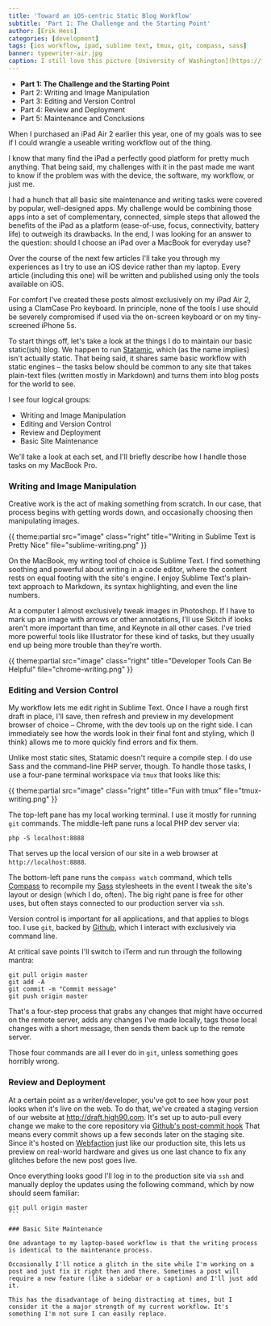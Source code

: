 ```yaml
---
title: 'Toward an iOS-centric Static Blog Workflow'
subtitle: 'Part 1: The Challenge and the Starting Point'
author: [Erik Hess]
categories: [development]
tags: [ios workflow, ipad, sublime text, tmux, git, compass, sass]
banner: typewriter-air.jpg
caption: I still love this picture [University of Washington](https://flic.kr/p/87G2B1)
---
```


* **Part 1: The Challenge and the Starting Point**
* Part 2: Writing and Image Manipulation
* Part 3: Editing and Version Control
* Part 4: Review and Deployment
* Part 5: Maintenance and Conclusions

When I purchased an iPad Air 2 earlier this year, one of my goals was to see if I could wrangle a useable writing workflow out of the thing.

I know that many find the iPad a perfectly good platform for pretty much anything. That being said, my challenges with it in the past made me want to know if the problem was with the device, the software, my workflow, or just me. 

I had a hunch that all basic site maintenance and writing tasks were covered by popular, well-designed apps. My challenge would be combining those apps into a set of complementary, connected, simple steps that allowed the benefits of the iPad as a platform (ease-of-use, focus, connectivity, battery life) to outweigh its drawbacks. In the end, I was looking for an answer to the question: should I choose an iPad over a MacBook for everyday use?

Over the course of the next few articles I'll take you through my experiences as I try to use an iOS device rather than my laptop. Every article (including this one) will be written and published using only the tools available on iOS. 

For comfort I've created these posts almost exclusively on my iPad Air 2, using a ClamCase Pro keyboard. In principle, none of the tools I use should be severely compromised if used via the on-screen keyboard or on my tiny-screened iPhone 5s.

To start things off, let's take a look at the things I do to maintain our basic static(ish) blog. We happen to run [Statamic](http://statamic.com), which (as the name implies) isn't actually static. That being said, it shares same basic workflow with static engines &ndash; the tasks below should be common to any site that takes plain-text files (written mostly in Markdown) and turns them into blog posts for the world to see.

I see four logical groups:

* Writing and Image Manipulation
* Editing and Version Control
* Review and Deployment
* Basic Site Maintenance

We'll take a look at each set, and I'll briefly describe how I handle those tasks on my MacBook Pro.

### Writing and Image Manipulation

Creative work is the act of making something from scratch. In our case, that process begins with getting words down, and occasionally choosing then manipulating images.

{{ theme:partial src="image" class="right" title="Writing in Sublime Text is Pretty Nice" file="sublime-writing.png" }}

On the MacBook, my writing tool of choice is Sublime Text. I find something soothing and powerful about writing in a code editor, where the content rests on equal footing with the site's engine. I enjoy Sublime Text's plain-text approach to Markdown, its syntax highlighting, and even the line numbers. 

At a computer I almost exclusively tweak images in Photoshop. If I have to mark up an image with arrows or other annotations, I'll use Skitch if looks aren't more important than time, and Keynote in all other cases. I've tried more powerful tools like Illustrator for these kind of tasks, but they usually end up being more trouble than they're worth.

{{ theme:partial src="image" class="right" title="Developer Tools Can Be Helpful" file="chrome-writing.png" }}

### Editing and Version Control

My workflow lets me edit right in Sublime Text. Once I have a rough first draft in place, I'll save, then refresh and preview in my development browser of choice &ndash; Chrome, with the dev tools up on the right side. I can immediately see how the words look in their final font and styling, which (I think) allows me to more quickly find errors and fix them.

Unlike most static sites, Statamic doesn't require a compile step. I do use Sass and the command-line PHP server, though. To handle those tasks, I use a four-pane terminal workspace via `tmux` that looks like this:

{{ theme:partial src="image" class="right" title="Fun with tmux" file="tmux-writing.png" }}

The top-left pane has my local working terminal. I use it mostly for running `git` commands. The middle-left pane runs a local PHP dev server via:

`php -S localhost:8888`

That serves up the local version of our site in a web browser at `http://localhost:8888`. 

The bottom-left pane runs the `compass watch` command, which tells [Compass](http://compass-style.org) to recompile my [Sass](http://sass-lang.com) stylesheets in the event I tweak the site's layout or design (which I do, often). The big right pane is free for other uses, but often stays connected to our production server via `ssh`.

Version control is important for all applications, and that applies to blogs too. I use `git`, backed by [Github](http://github.com), which I interact with exclusively via command line. 

At critical save points I'll switch to iTerm and run through the following mantra:

```
git pull origin master
git add -A
git commit -m "Commit message"
git push origin master
```

That's a four-step process that grabs any changes that might have occurred on the remote server, adds any changes I've made locally, tags those local changes with a short message, then sends them back up to the remote server. 

Those four commands are all I ever do in `git`, unless something goes horribly wrong.

### Review and Deployment

At a certain point as a writer/developer, you've got to see how your post looks when it's live on the web. To do that, we've created a staging version of our website at http://draft.high90.com. It's set up to auto-pull every change we make to the core repository via [Github's post-commit hook](https://developer.github.com/webhooks/) That means every commit shows up a few seconds later on the staging site. Since it's hosted on [Webfaction](http://webfaction.com) just like our production site, this lets us preview on real-world hardware and gives us one last chance to fix any glitches before the new post goes live.

Once everything looks good I'll log in to the production site via `ssh` and manually deploy the updates using the following command, which by now should seem familiar:

````
git pull origin master
```

### Basic Site Maintenance

One advantage to my laptop-based workflow is that the writing process is identical to the maintenance process.

Occasionally I'll notice a glitch in the site while I'm working on a post and just fix it right then and there. Sometimes a post will require a new feature (like a sidebar or a caption) and I'll just add it.

This has the disadvantage of being distracting at times, but I consider it the a major strength of my current workflow. It's something I'm not sure I can easily replace.

